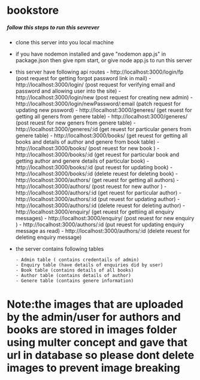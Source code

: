 # bookstore
##### follow this steps to run this sevrever
  - clone this server into you local machine
  - if you have nodemon installed and gave "nodemon app.js" in package.json then give npm start, or give node app.js to run this server
  - this server have following api routes
        - http://localhost:3000/login/fp  (post request for getting forgot password link in mail)
        - http://localhost:3000/login/ (post request for verifying email and password and allowing user into the site)
        -  http://localhost:3000/login/new (post request for creating new admin)
        -  http://localhost:3000/login/newPassword/:email (patch request for updating new pssword)
        - http://localhost:3000/generes/ (get reuest for getting all geners from genere table)
        - http://localhost:3000/generes/ (post reuest for new geners from genere table)
         - http://localhost:3000/generes/:id (get reuest for particular geners from genere table)
         - http://localhost:3000/books/ (get reuest for getting all books and details of author and genere from book table)
        - http://localhost:3000/books/ (post reuest for new book )
         - http://localhost:3000/books/:id (get reuest for particular book and getting author and genere details of particular book)
         - http://localhost:3000/books/:id (put reuest for updating book)
         - http://localhost:3000/books/:id (delete reuest for deleting book)
         - http://localhost:3000/authors/ (get reuest for getting all authors)
        - http://localhost:3000/authors/ (post reuest for new author )
         - http://localhost:3000/authors/:id (get reuest for particular author)
         - http://localhost:3000/authors/:id (put reuest for updating author)
         - http://localhost:3000/authors/:id (delete reuest for deleting author)
         - http://localhost:3000/enquiry/ (get reuest for gettiing all enquiry messages)
        - http://localhost:3000/enquiry/ (post reuest for new enquiry )
         - http://localhost:3000/authors/:id (put reuest for updating enquiry message as read)
         - http://localhost:3000/authors/:id (delete reuest for deleting enquiry message)

  - the server contains following tables

        - Admin table ( contains credentails of admin)
        - Enquiry table (have details of enquiries did by user)
        - Book table (contains details of all books)
        - Author table (contains details of author)
        - Genere table (contains genere information)

  #  Note:the images that are uploaded by the admin/user for authors and books are stored in images folder using multer concept and gave that url in database so please dont delete images to prevent image breaking